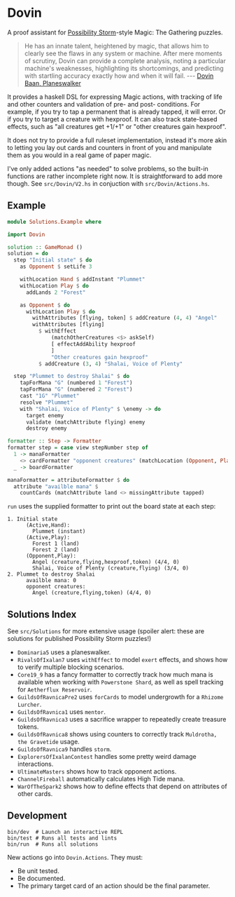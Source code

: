 # Dovin

A proof assistant for [Possibility
Storm](http://www.possibilitystorm.com/)-style Magic: The Gathering puzzles.

> He has an innate talent, heightened by magic, that allows him to clearly see
> the flaws in any system or machine. After mere moments of scrutiny, Dovin can
> provide a complete analysis, noting a particular machine's weaknesses,
> highlighting its shortcomings, and predicting with startling accuracy exactly
> how and when it will fail. --- [Dovin Baan, Planeswalker](https://magic.wizards.com/en/story/planeswalkers/dovin-baan)

It provides a haskell DSL for expressing Magic actions, with tracking of life
and other counters and validation of pre- and post- conditions. For example, if
you try to tap a permanent that is already tapped, it will error. Or if you try
to target a creature with hexproof. It can also track state-based effects, such
as "all creatures get +1/+1" or "other creatures gain hexproof".

It does not try to provide a full ruleset implementation, instead it's more
akin to letting you lay out cards and counters in front of you and manipulate
them as you would in a real game of paper magic.

I've only added actions "as needed" to solve problems, so the built-in
functions are rather incomplete right now. It is straightforward to add more
though. See `src/Dovin/V2.hs` in conjuction with `src/Dovin/Actions.hs`.

## Example

``` haskell
module Solutions.Example where

import Dovin

solution :: GameMonad ()
solution = do
  step "Initial state" $ do
    as Opponent $ setLife 3

    withLocation Hand $ addInstant "Plummet"
    withLocation Play $ do
      addLands 2 "Forest"

    as Opponent $ do
      withLocation Play $ do
        withAttributes [flying, token] $ addCreature (4, 4) "Angel"
        withAttributes [flying]
          $ withEffect
              (matchOtherCreatures <$> askSelf)
              [ effectAddAbility hexproof
              ]
              "Other creatures gain hexproof"
          $ addCreature (3, 4) "Shalai, Voice of Plenty"

  step "Plummet to destroy Shalai" $ do
    tapForMana "G" (numbered 1 "Forest")
    tapForMana "G" (numbered 2 "Forest")
    cast "1G" "Plummet"
    resolve "Plummet"
    with "Shalai, Voice of Plenty" $ \enemy -> do
      target enemy
      validate (matchAttribute flying) enemy
      destroy enemy

formatter :: Step -> Formatter
formatter step = case view stepNumber step of
  1 -> manaFormatter
    <> cardFormatter "opponent creatures" (matchLocation (Opponent, Play))
  _ -> boardFormatter

manaFormatter = attributeFormatter $ do
  attribute "availble mana" $
    countCards (matchAttribute land <> missingAttribute tapped)
```

`run` uses the supplied formatter to print out the board state at each step:

    1. Initial state
          (Active,Hand):
            Plummet (instant)
          (Active,Play):
            Forest 1 (land)
            Forest 2 (land)
          (Opponent,Play):
            Angel (creature,flying,hexproof,token) (4/4, 0)
            Shalai, Voice of Plenty (creature,flying) (3/4, 0)
    2. Plummet to destroy Shalai
          availble mana: 0
          opponent creatures:
            Angel (creature,flying,token) (4/4, 0)

## Solutions Index

See `src/Solutions` for more extensive usage (spoiler alert: these are
solutions for published Possibility Storm puzzles!)

* `Dominaria5` uses a planeswalker.
* `RivalsOfIxalan7` uses `withEffect` to model `exert`
  effects, and shows how to verify multiple blocking scenarios.
* `Core19_9` has a fancy formatter to correctly track how much
  mana is available when working with `Powerstone Shard`, as well as spell
  tracking for `Aetherflux Reservoir`.
* `GuildsOfRavnicaPre2` uses `forCards` to model undergrowth
  for a `Rhizome Lurcher`.
* `GuildsOfRavnica1` uses `mentor`.
* `GuildsOfRavnica3` uses a sacrifice wrapper to repeatedly
  create treasure tokens.
* `GuildsOfRavnica8` shows using counters to correctly track
  `Muldrotha, the Gravetide` usage.
* `GuildsOfRavnica9` handles `storm`.
* `ExplorersOfIxalanContest` handles some pretty weird damage
  interactions.
* `UltimateMasters` shows how to track opponent actions.
* `ChannelFireball` automatically calculates High Tide mana.
* `WarOfTheSpark2` shows how to define effects that depend on attributes of
  other cards.

## Development

    bin/dev  # Launch an interactive REPL
    bin/test # Runs all tests and lints
    bin/run  # Runs all solutions

New actions go into `Dovin.Actions`. They must:

  * Be unit tested.
  * Be documented.
  * The primary target card of an action should be the final parameter.
